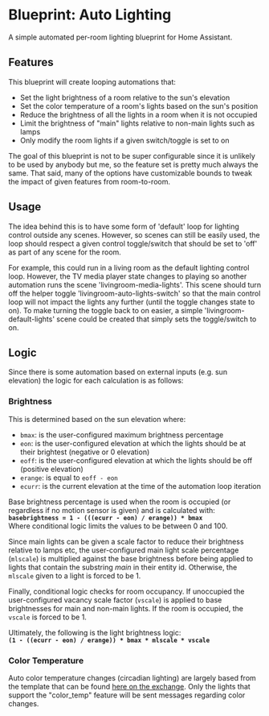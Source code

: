 # Blueprint: Auto Lighting

A simple automated per-room lighting blueprint for Home Assistant.

## Features

This blueprint will create looping automations that:

 - Set the light brightness of a room relative to the sun's elevation
 - Set the color temperature of a room's lights based on the sun's position
 - Reduce the brightness of all the lights in a room when it is not occupied
 - Limit the brightness of "main" lights relative to non-main lights such as lamps
 - Only modify the room lights if a given switch/toggle is set to on

The goal of this blueprint is not to be super configurable since it is unlikely
to be used by anybody but me, so the feature set is pretty much always
the same. That said, many of the options have customizable bounds to tweak
the impact of given features from room-to-room.

## Usage

The idea behind this is to have some form of 'default' loop for lighting control
outside any scenes. However, so scenes can still be easily used, the loop should
respect a given control toggle/switch that should be set to 'off' as part of any
scene for the room.

For example, this could run in a living room as the default lighting control
loop. However, the TV media player state changes to playing so another
automation runs the scene 'livingroom-media-lights'. This scene should turn off
the helper toggle 'livingroom-auto-lights-switch' so that the main control loop
will not impact the lights any further (until the toggle changes state to on).
To make turning the toggle back to on easier, a simple
'livingroom-default-lights' scene could be created that simply sets the
toggle/switch to on.

## Logic

Since there is some automation based on external inputs (e.g. sun elevation) the
logic for each calculation is as follows:

### Brightness

This is determined based on the sun elevation where:
  - `bmax`: is the user-configured maximum brightness percentage
  - `eon`: is the user-configured elevation at which the lights should be at
    their brightest (negative or 0 elevation)
  - `eoff`: is the user-configured elevation at which the lights should be off
    (positive elevation)
  - `erange`: is equal to `eoff - eon`
  - `ecurr`: is the current elevation at the time of the automation loop iteration


Base brightness percentage is used when the room is occupied (or regardless if
no motion sensor is given) and is calculated with:
<br>**```basebrightness = 1 - (((ecurr - eon) / erange)) * bmax ```**<br>
Where conditional logic limits the values to be between 0 and 100.

Since main lights can be given a scale factor to reduce their brightness
relative to lamps etc, the user-configured main light scale percentage
(`mlscale`) is multiplied against the base brightness before being applied to
lights that contain the substring _main_ in their entity id. Otherwise, the
`mlscale` given to a light is forced to be 1.

Finally, conditional logic checks for room occupancy. If unoccupied the
user-configured vacancy scale factor (`vscale`) is applied to base brightnesses
for main and non-main lights. If the room is occupied, the `vscale` is forced to
be 1.

Ultimately, the following is the light brightness logic:
<br>**```(1 - ((ecurr - eon) / erange)) * bmax * mlscale * vscale ```**<br>

### Color Temperature

Auto color temperature changes (circadian lighting) are largely based from the template that can be found [here on the exchange](https://community.home-assistant.io/t/automatic-circadian-lighting-match-your-lights-color-temperature-to-the-sun/472105). Only the lights that support the "color_temp" feature will be sent messages regarding color changes.
